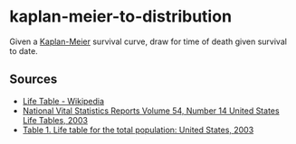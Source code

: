 # kaplan-meier-to-distribution

Given a [Kaplan-Meier](https://en.wikipedia.org/wiki/Kaplan%E2%80%93Meier_estimator) survival curve, draw for time of death given survival to date.

## Sources

- [Life Table - Wikipedia](https://en.wikipedia.org/wiki/Life_table)
- [National Vital Statistics Reports Volume 54, Number 14 United States Life Tables, 2003](https://www.cdc.gov/nchs/data/nvsr/nvsr54/nvsr54_14.pdf)
- [Table 1. Life table for the total population: United States, 2003](https://ftp.cdc.gov/pub/Health_Statistics/NCHS/Publications/NVSR/54_14/)
